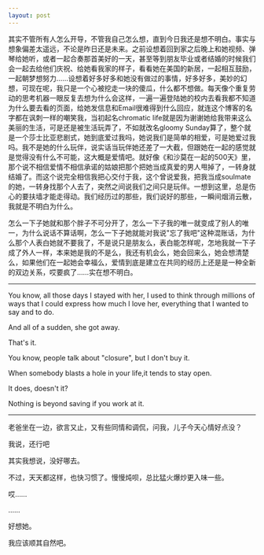 ```yaml
---
layout: post
---
```

其实不管所有人怎么开导，不管我自己怎么想，直到今日我还是想不明白。事实与想象偏差太遥远，不论是昨日还是未来。之前设想着回到家之后晚上和她视频、弹琴给她听，或者一起合奏那首美好的一天，甚至等到朋友毕业或者结婚的时候我们会一起去给他们庆祝、给她看我家的样子，看看她在美国的新居，一起相互鼓励，一起朝梦想努力……设想着好多好多和她没有做过的事情，好多好多，美妙的幻想，可现在呢，我只是一个心被挖走一块的傻瓜，什么都不想做。每天像个重复劳动的思考机器一眼反复去想为什么会这样，一遍一遍登陆她的校内去看我都不知道为什么要去看的页面，给她发信息和Email很难得到什么回应，就连这个博客的名字都在讽刺一样的嘲笑我，当初起名chromatic life就是因为谢谢她给我带来这么美丽的生活，可是还是被生活玩弄了，不如就改名gloomy Sunday算了，整个就是一个莎士比亚悲剧式，她到底爱过我吗，她说我们是简单的相爱，可是她爱过我吗。我不是她的什么玩伴，说实话当玩伴她还差了一大截，但跟她在一起的感觉就是觉得没有什么不可能，这大概是爱情吧。就好像《和沙莫在一起的500天》里，那个说不相信爱情不相信承诺的姑娘把那个把她当成真爱的男人甩掉了，一转身就结婚了。而这个说完全相信我把心交付于我，这个曾说爱我，把我当成soulmate的她，一转身找那个人去了，突然之间说我们之间只是玩伴。一想到这里，总是伤心的要扶墙才能走得动。我们经历过的那些，我们说好的那些，一瞬间烟消云散，我就是不明白为什么。

怎么一下子她就和那个胖子不可分开了，怎么一下子我的唯一就变成了别人的唯一，为什么说话不算话啊，怎么一下子她就能对我说"忘了我吧"这种混账话，为什么那个人表白她就不要我了，不是说只是朋友么，表白能怎样呢，怎地我就一下子成了外人一样，本来她是我的不是么，我还有机会么，她会回来么，她会想清楚么，如果他们在一起她会幸福么，爱情到底是建立在共同的经历上还是是一种全新的双边关系，哎要疯了……实在想不明白。

* * *

You know, all those days I stayed with her, I used to think through millions of ways that I could express how much I love her, everything that I wanted to say and to do.
  
And all of a sudden, she got away.
  
That's it.
  
You know, people talk about "closure", but I don't buy it.
  
When somebody blasts a hole in your life,it tends to stay open.
  
It does, doesn't it?
  
Nothing is beyond saving if you work at it.

* * *

老爸坐在一边，欲言又止，又有些同情和调侃，问我，儿子今天心情好点没？
  
我说，还行吧

其实我想说，没好哪去。
  
不过，天天都这样，也快习惯了。慢慢炖呗，总比猛火爆炒更入味一些。

哎……
  
……
  
好想她。

我应该顺其自然吧。